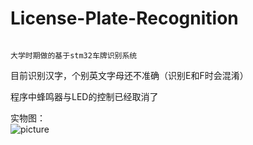 # License-Plate-Recognition
                                                                                                            大学时期做的基于stm32车牌识别系统                                                
 
目前识别汉字，个别英文字母还不准确（识别E和F时会混淆）                                             
                                                                                                                                                                                                          
程序中蜂鸣器与LED的控制已经取消了                                                                                            
                                                                                        
实物图：                                                                             
![picture](https://github.com/Lighter-z/stm32-license-Plate-Recognition/blob/master/%E5%9B%BE%E7%89%87/STM32%E8%BD%A6%E7%89%8C%E8%AF%86%E5%88%AB.png) 
 
